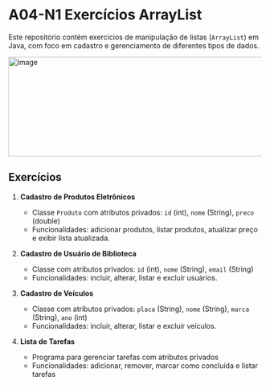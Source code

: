 # A04-N1 Exercícios ArrayList


Este repositório contém exercícios de manipulação de listas (`ArrayList`) em Java, com foco em cadastro e gerenciamento de diferentes tipos de dados.

<img width="638" height="198" alt="image" src="https://github.com/user-attachments/assets/bfbd5a86-1454-46be-94e8-c6bd040ecdba" />

## Exercícios

1. **Cadastro de Produtos Eletrônicos**
    - Classe `Produto` com atributos privados: `id` (int), `nome` (String), `preco` (double)
    - Funcionalidades: adicionar produtos, listar produtos, atualizar preço e exibir lista atualizada.

2. **Cadastro de Usuário de Biblioteca**
    - Classe com atributos privados: `id` (int), `nome` (String), `email` (String)
    - Funcionalidades: incluir, alterar, listar e excluir usuários.

3. **Cadastro de Veículos**
    - Classe com atributos privados: `placa` (String), `nome` (String), `marca` (String), `ano` (int)
    - Funcionalidades: incluir, alterar, listar e excluir veículos.

4. **Lista de Tarefas**
    - Programa para gerenciar tarefas com atributos privados
    - Funcionalidades: adicionar, remover, marcar como concluída e listar tarefas

